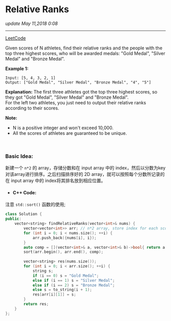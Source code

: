 # Relative Ranks
_update May 11,2018  0:08_

---
[LeetCode](https://leetcode.com/problems/relative-ranks/description/)

Given scores of N athletes, find their relative ranks and the people with the top three highest scores, who will be awarded medals: "Gold Medal", "Silver Medal" and "Bronze Medal".

**Example 1:**

    Input: [5, 4, 3, 2, 1]
    Output: ["Gold Medal", "Silver Medal", "Bronze Medal", "4", "5"]
    
**Explanation:** The first three athletes got the top three highest scores, so they got "Gold Medal", "Silver Medal" and "Bronze Medal".   
For the left two athletes, you just need to output their relative ranks according to their scores.

**Note:**
* N is a positive integer and won't exceed 10,000.
* All the scores of athletes are guaranteed to be unique.

<br>

### Basic Idea:
新建一个 `n*2` 的 array，存储分数和在 input array 中的 index，然后以分数为key对该array进行排序。之后扫描排序好的 2D array，就可以按照每个分数所记录的在 input array 中的 index将其排名放到相应位置。

* #### C++ Code:
注意 `std::sort()` 函数的使用;
```cpp
class Solution {
public:
    vector<string> findRelativeRanks(vector<int>& nums) {
        vector<vector<int>> arr; // n*2 array, store index for each score
        for (int i = 0; i < nums.size(); ++i) {
            arr.push_back({nums[i], i});
        }
        auto comp = [](vector<int>& a, vector<int>& b)->bool{ return a[0] > b[0]; };
        sort(arr.begin(), arr.end(), comp);
        
        vector<string> res(nums.size());
        for (int i = 0; i < arr.size(); ++i) {
            string s;
            if (i == 0) s = "Gold Medal";
            else if (i == 1) s = "Silver Medal";
            else if (i == 2) s = "Bronze Medal";
            else s = to_string(i + 1);
            res[arr[i][1]] = s;
        }
        return res;
    }
};
```










